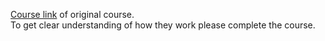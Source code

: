 <a href="https://www.deeplearning.ai/short-courses/multi-ai-agent-systems-with-crewai/"> Course link</a> of original course.<br>
To get clear understanding of how they work please complete the course.
